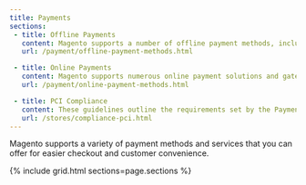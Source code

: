 ```yaml
---
title: Payments
sections:
 - title: Offline Payments
   content: Magento supports a number of offline payment methods, including payment by check or money order, and cash on delivery (COD).
   url: /payment/offline-payment-methods.html

 - title: Online Payments
   content: Magento supports numerous online payment solutions and gateways such as PayPal, Braintree, Authorize.Net, and more.
   url: /payment/online-payment-methods.html

 - title: PCI Compliance
   content: These guidelines outline the requirements set by the Payment Card Industry (PCI) for businesses that accept payment by credit card over the Internet.
   url: /stores/compliance-pci.html
---
```


Magento supports a variety of payment methods and services that you can offer for easier checkout and customer convenience.

{% include grid.html sections=page.sections %}
